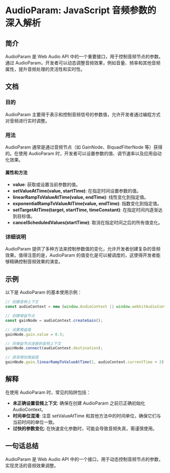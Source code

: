 <!--
Meta Description: # AudioParam: JavaScript 音频参数的深入解析 ## 简介 AudioParam 是 Web Audio API 中的一个重要接口，用于控制音频节点的参数。通过 AudioParam，开发者可以动态调整音频效果，例如音量、频率和其他音频属性，提升音频处理的灵活性和实时性。 ##...
Meta Keywords: audioparam, audiocontext, gainnode, value, starttime
-->

# AudioParam: JavaScript 音频参数的深入解析

## 简介
AudioParam 是 Web Audio API 中的一个重要接口，用于控制音频节点的参数。通过 AudioParam，开发者可以动态调整音频效果，例如音量、频率和其他音频属性，提升音频处理的灵活性和实时性。

## 文档
### 目的
AudioParam 主要用于表示和控制音频信号的参数值，允许开发者通过编程方式对音频进行实时调整。

### 用法
AudioParam 通常是通过音频节点（如 GainNode、BiquadFilterNode 等）获得的。在使用 AudioParam 时，开发者可以设置参数的值、调节速率以及应用自动化效果。

#### 属性和方法
- **value**: 获取或设置当前参数的值。
- **setValueAtTime(value, startTime)**: 在指定时间设置参数的值。
- **linearRampToValueAtTime(value, endTime)**: 线性变化到指定值。
- **exponentialRampToValueAtTime(value, endTime)**: 指数变化到指定值。
- **setTargetAtTime(target, startTime, timeConstant)**: 在指定时间内逐渐达到目标值。
- **cancelScheduledValues(startTime)**: 取消在指定时间之后的所有值变化。

### 详细说明
AudioParam 提供了多种方法来控制参数值的变化，允许开发者创建复杂的音频效果。值得注意的是，AudioParam 的值变化是可以被调度的，这使得开发者能够精确控制音频效果的演变。

## 示例
以下是 AudioParam 的基本使用示例：

```javascript
// 创建音频上下文
const audioContext = new (window.AudioContext || window.webkitAudioContext)();

// 创建增益节点
const gainNode = audioContext.createGain();

// 设置增益值
gainNode.gain.value = 0.5;

// 将增益节点连接到音频上下文
gainNode.connect(audioContext.destination);

// 逐渐增加增益值
gainNode.gain.linearRampToValueAtTime(1, audioContext.currentTime + 2);
```

## 解释
在使用 AudioParam 时，常见的陷阱包括：
- **未正确设置音频上下文**: 确保在创建 AudioParam 之前已正确初始化 AudioContext。
- **时间单位混淆**: 注意 setValueAtTime 和其他方法中的时间单位，确保它们与当前时间的单位一致。
- **过快的参数变化**: 在快速变化参数时，可能会导致音频失真，需谨慎使用。

## 一句话总结
AudioParam 是 Web Audio API 中的一个接口，用于动态控制音频节点的参数，实现灵活的音频效果调整。
